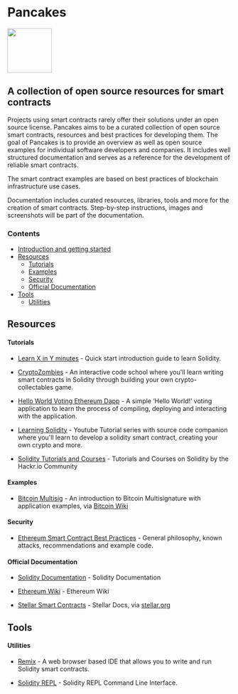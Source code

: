 # Pancakes

<img src="https://github.com/pancakes-io/pancakes/raw/master/img/pancakes_logo.png" width="100">

## A collection of open source resources for smart contracts

Projects using smart contracts rarely offer their solutions under an open source license. Pancakes aims to be a curated collection of open source smart contracts, resources and best practices for developing them.
The goal of Pancakes is to provide an overview as well as open source examples for individual software developers and companies. It includes well structured documentation and serves as a reference for the development of reliable smart contracts.

The smart contract examples are based on best practices of blockchain infrastructure use cases.

Documentation includes curated resources, libraries, tools and more for the creation of smart contracts. Step-by-step instructions, images and screenshots will be part of the documentation.

### Contents

- [Introduction and getting started](/resources)
- [Resources](#resources)
    - [Tutorials](#tutorials)
    - [Examples](#examples)
    - [Security](#security)
    - [Official Documentation](#official-documentation)
- [Tools](#tools)
    - [Utilities](#utilities)

## Resources

#### Tutorials

- [Learn X in Y minutes](https://learnxinyminutes.com/docs/solidity/) - Quick start introduction guide to learn Solidity.

- [CryptoZombies](https://cryptozombies.io) - An interactive code school where you'll learn writing smart contracts in Solidity through building your own crypto-collectables game.

- [Hello World Voting Ethereum Dapp](https://medium.com/@mvmurthy/full-stack-hello-world-voting-ethereum-dapp-tutorial-part-1-40d2d0d807c2) - A simple ‘Hello World!’ voting application to learn the process of compiling, deploying and interacting with the application.

- [Learning Solidity](https://github.com/willitscale/learning-solidity) - Youtube Tutorial series with source code companion where you'll learn to develop a solidity smart contract, creating your own crypto and more.

- [Solidity Tutorials and Courses](https://hackr.io/tutorials/learn-solidity) - Tutorials and Courses on Solidity by the Hackr.io Community

#### Examples

- [Bitcoin Multisig](https://en.bitcoin.it/wiki/Multisignature) - An introduction to Bitcoin Multisignature with application examples, via [Bitcoin Wiki](https://en.bitcoin.it/)

#### Security

- [Ethereum Smart Contract Best Practices](https://consensys.github.io/smart-contract-best-practices/) - General philosophy, known attacks, recommendations and example code.

#### Official Documentation

- [Solidity Documentation](http://solidity.readthedocs.io/en/latest/) - Solidity Documentation

- [Ethereum Wiki](https://github.com/ethereum/wiki/wiki) - Ethereum Wiki

- [Stellar Smart Contracts](https://www.stellar.org/developers/guides/walkthroughs/stellar-smart-contracts.html) - Stellar Docs, via [stellar.org](https://www.stellar.org)

## Tools

#### Utilities

- [Remix](http://remix.ethereum.org) - A web browser based IDE that allows you to write and run Solidity smart contracts.

- [Solidity REPL](https://github.com/raineorshine/solidity-repl) - Solidity REPL Command Line Interface.


